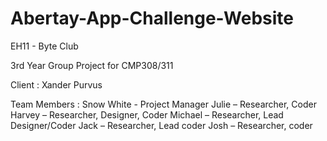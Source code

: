 # Abertay-App-Challenge-Website
EH11 - Byte Club 

3rd Year Group Project for CMP308/311

Client : Xander Purvus 

Team Members : 
Snow White - Project Manager 
Julie – Researcher, Coder 
Harvey – Researcher, Designer, Coder 
Michael – Researcher, Lead Designer/Coder 
Jack – Researcher, Lead coder 
Josh – Researcher, coder 

